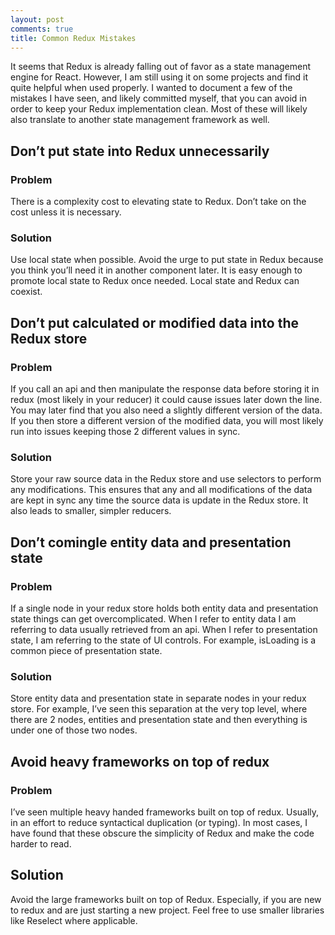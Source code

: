 ```yaml
---
layout: post
comments: true
title: Common Redux Mistakes
---
```


It seems that Redux is already falling out of favor as a state management engine for React. However, I am still using it on some projects and find it quite helpful when used properly. I wanted to document a few of the mistakes I have seen, and likely committed myself, that you can avoid in order to keep your Redux implementation clean. Most of these will likely also translate to another state management framework as well.

## Don’t put state into Redux unnecessarily

### Problem

There is a complexity cost to elevating state to Redux. Don’t take on the cost unless it is necessary.

### Solution

Use local state when possible. Avoid the urge to put state in Redux because you think you’ll need it in another component later. It is easy enough to promote local state to Redux once needed. Local state and Redux can coexist.

## Don’t put calculated or modified data into the Redux store

### Problem

If you call an api and then manipulate the response data before storing it in redux (most likely in your reducer) it could cause issues later down the line. You may later find that you also need a slightly different version of the data. If you then store a different version of the modified data, you will most likely run into issues keeping those 2 different values in sync.

### Solution

Store your raw source data in the Redux store and use selectors to perform any modifications. This ensures that any and all modifications of the data are kept in sync any time the source data is update in the Redux store. It also leads to smaller, simpler reducers.

## Don’t comingle entity data and presentation state

### Problem

If a single node in your redux store holds both entity data and presentation state things can get overcomplicated. When I refer to entity data I am referring to data usually retrieved from an api. When I refer to presentation state, I am referring to the state of UI controls. For example, isLoading is a common piece of presentation state.

### Solution

Store entity data and presentation state in separate nodes in your redux store. For example, I’ve seen this separation at the very top level, where there are 2 nodes, entities and presentation state and then everything is under one of those two nodes.

## Avoid heavy frameworks on top of redux

### Problem

I’ve seen multiple heavy handed frameworks built on top of redux. Usually, in an effort to reduce syntactical duplication (or typing). In most cases, I have found that these obscure the simplicity of Redux and make the code harder to read.

## Solution

Avoid the large frameworks built on top of Redux. Especially, if you are new to redux and are just starting a new project. Feel free to use smaller libraries like Reselect where applicable.
